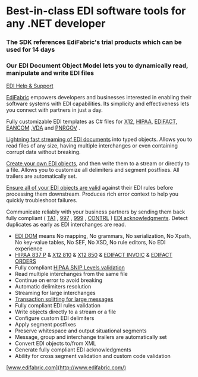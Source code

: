 # Best-in-class EDI software tools for any .NET developer
### The SDK references EdiFabric's trial products which can be used for 14 days 
### Our EDI Document Object Model lets you to dynamically read, manipulate and write EDI files

[EDI Help & Support](https://support.edifabric.com/hc/en-us)

[EdiFabric](http://www.edifabric.com/) empowers developers and businesses interested in enabling their software systems with EDI capabilities. Its simplicity and effectiveness lets you connect with partners in just a day.

Fully customizable EDI templates as C# files for [X12](https://support.edifabric.com/hc/en-us/sections/360000067292-X12-Resources), [HIPAA](https://support.edifabric.com/hc/en-us/articles/360000372751-HIPAA-templates-270-271-276-277-278-834-835-837), [EDIFACT](https://support.edifabric.com/hc/en-us/sections/360000070531-EDIFACT-Resources), [EANCOM](https://support.edifabric.com/hc/en-us/articles/360000349012-EANCOM-templates-for-versions-D93A-D96A-and-D01B-) ,[VDA](https://support.edifabric.com/hc/en-us/articles/360000367932-VDA-templates-4905-4906-4908-4913-4915) and [PNRGOV](https://support.edifabric.com/hc/en-us/articles/360000349592-PNRGOV-templates) . 

[Lightning fast streaming of EDI documents](https://support.edifabric.com/hc/en-us/articles/360000311132-EDI-files-translation) into typed objects. Allows you to read files of any size, having multiple interchanges or even containing corrupt data without breaking.

[Create your own EDI objects](https://support.edifabric.com/hc/en-us/articles/360000311772-EDI-files-generation), and then write them to a stream or directly to a file. Allows you to customize all delimiters and segment postfixes. All trailers are automatically set.

[Ensure all of your EDI objects are valid](https://support.edifabric.com/hc/en-us/articles/360000373811-EDI-compliant-validation) against their EDI rules before processing them downstream. Produces rich error context to help you quickly troubleshoot failures.

Communicate reliably with your business partners by sending them back fully compliant ( [TA1](https://support.edifabric.com/hc/en-us/articles/360000367092-X12-TA1-acknowledgment-error-codes) , [997](https://support.edifabric.com/hc/en-us/articles/360000380131-X12-997-acknowledgment-error-codes) , [999](https://support.edifabric.com/hc/en-us/articles/360000367172-X12-999-acknowledgment-error-codes) , [CONTRL](https://support.edifabric.com/hc/en-us/articles/360000367432-EDIFACT-CONTRL-acknowledgment-error-codes) ) [EDI acknowledgments](https://support.edifabric.com/hc/en-us/articles/360000380491-EDI-acknowledgments-generation). Detect duplicates as early as EDI interchanges are read.

* [EDI DOM](https://support.edifabric.com/hc/en-us/articles/360000280572-EDI-DOM-basics) means No mapping, No grammars, No serialization, No Xpath, No key-value tables, No SEF, No XSD, No rule editors, No EDI experience
* [HIPAA 837 P](https://support.edifabric.com/hc/en-us/articles/360000368612-HIPAA-837-P) & [X12 810](https://support.edifabric.com/hc/en-us/articles/360000368792-X12-810) & [X12 850](https://support.edifabric.com/hc/en-us/articles/360000368872-X12-850) & [EDIFACT INVOIC](https://support.edifabric.com/hc/en-us/articles/360000381911-EDIFACT-INVOIC) & [EDIFACT ORDERS](https://support.edifabric.com/hc/en-us/articles/360000369092-EDIFACT-ORDERS)
* Fully compliant [HIPAA SNIP Levels validation](https://support.edifabric.com/hc/en-us/articles/360000361352-EDI-HIPAA-SNIP-compliance)
* Read multiple interchanges from the same file
* Continue on error to avoid breaking
* Automatic delimiters resolution
* Streaming for large interchanges
* [Transaction splitting for large messages](https://support.edifabric.com/hc/en-us/articles/360000312212-Large-EDI-files-translation-by-splitting)
* Fully compliant EDI rules validation
* Write objects directly to a stream or a file
* Configure custom EDI delimiters
* Apply segment postfixes
* Preserve whitespace and output situational segments
* Message, group and interchange trailers are automatically set
* Convert EDI objects to/from XML
* Generate fully compliant EDI acknowledgments
* Ability for cross segment validation and custom code validation

[www.edifabric.com](http://www.edifabric.com/)
